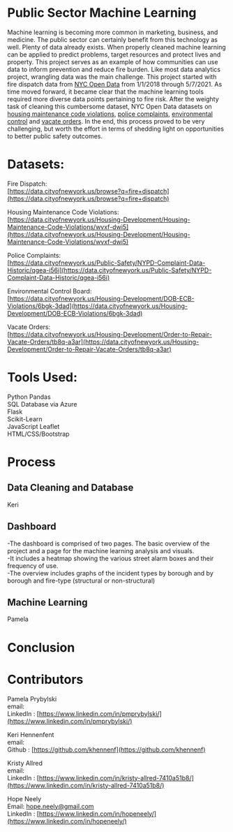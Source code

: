# Public Sector Machine Learning

Machine learning is becoming more common in marketing, business, and medicine. The public sector can certainly benefit from this technology as well. Plenty of data already exists. When properly cleaned machine learning can be applied to predict problems, target resources and protect lives and property. This project serves as an example of how communities can use data to inform prevention and reduce fire burden. Like most data analytics project, wrangling data was the main challenge. This project started with fire dispatch data from [NYC Open Data](https://data.cityofnewyork.us/browse?q=fire+dispatch) from 1/1/2018 through 5/7/2021. As time moved forward, it became clear that the machine learning tools required more diverse data points pertaining to fire risk. After the weighty task of cleaning this cumbersome dataset, NYC Open Data datasets on [housing maintenance code violations](https://data.cityofnewyork.us/Housing-Development/Housing-Maintenance-Code-Violations/wvxf-dwi5), [police complaints](https://data.cityofnewyork.us/Public-Safety/NYPD-Complaint-Data-Historic/qgea-i56i), [environmental control](https://data.cityofnewyork.us/Housing-Development/DOB-ECB-Violations/6bgk-3dad)  and [vacate orders](https://data.cityofnewyork.us/Housing-Development/Order-to-Repair-Vacate-Orders/tb8q-a3ar). In the end, this process proved to be very challenging, but worth the effort in terms of shedding light on opportunities to better public safety outcomes. 

# Datasets:

Fire Dispatch: <br>
[https://data.cityofnewyork.us/browse?q=fire+dispatch](https://data.cityofnewyork.us/browse?q=fire+dispatch)<br>

Housing Maintenance Code Violations:<br>
[https://data.cityofnewyork.us/Housing-Development/Housing-Maintenance-Code-Violations/wvxf-dwi5](https://data.cityofnewyork.us/Housing-Development/Housing-Maintenance-Code-Violations/wvxf-dwi5)<br>

Police Complaints:<br>
[https://data.cityofnewyork.us/Public-Safety/NYPD-Complaint-Data-Historic/qgea-i56i](https://data.cityofnewyork.us/Public-Safety/NYPD-Complaint-Data-Historic/qgea-i56i)<br>

Environmental Control Board:<br>
[https://data.cityofnewyork.us/Housing-Development/DOB-ECB-Violations/6bgk-3dad](https://data.cityofnewyork.us/Housing-Development/DOB-ECB-Violations/6bgk-3dad)<br>

Vacate Orders:<br>
[https://data.cityofnewyork.us/Housing-Development/Order-to-Repair-Vacate-Orders/tb8q-a3ar](https://data.cityofnewyork.us/Housing-Development/Order-to-Repair-Vacate-Orders/tb8q-a3ar)<br>

# Tools Used: 
Python Pandas<br>
SQL Database via Azure<br>
Flask<br>
Scikit-Learn<br>
JavaScript Leaflet<br>
HTML/CSS/Bootstrap<br>

# Process

## Data Cleaning and Database
Keri
## Dashboard
-The dashboard is comprised of two pages. The basic overview of the project and a page for the machine learning analysis and visuals.<br>
-It includes a heatmap showing the various street alarm boxes and their frequency of use.<br> 
-The overview includes graphs of the incident types by borough and by borough and fire-type (structural or non-structural)<br>


## Machine Learning
Pamela


# Conclusion

# Contributors
Pamela Prybylski</strong><br>
email: []()<br> 
LinkedIn : [https://www.linkedin.com/in/pmprybylski/](https://www.linkedin.com/in/pmprybylski/)<br>

Keri Hennenfent</strong><br>
email: []()<br> 
Github : [https://github.com/khennenf](https://github.com/khennenf)<br>

Kristy Allred</strong><br>
email: []()<br> 
LinkedIn : [https://www.linkedin.com/in/kristy-allred-7410a51b8/](https://www.linkedin.com/in/kristy-allred-7410a51b8/)<br>

Hope Neely</strong><br>
Email: [hope.neely@gmail.com](hope.neely@gmail.com)<br>
LinkedIn : [https://www.linkedin.com/in/hopeneely/](https://www.linkedin.com/in/hopeneely/)
